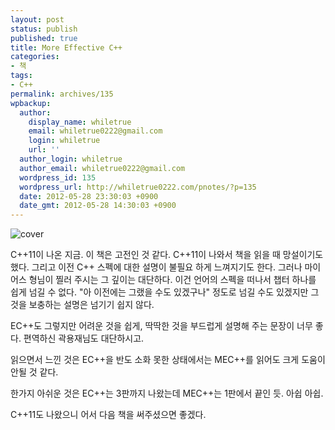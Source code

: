 ```yaml
---
layout: post
status: publish
published: true
title: More Effective C++
categories:
- 책
tags:
- C++
permalink: archives/135
wpbackup:
  author:
    display_name: whiletrue
    email: whiletrue0222@gmail.com
    login: whiletrue
    url: ''
  author_login: whiletrue
  author_email: whiletrue0222@gmail.com
  wordpress_id: 135
  wordpress_url: http://whiletrue0222.com/pnotes/?p=135
  date: 2012-05-28 23:30:03 +0900
  date_gmt: 2012-05-28 14:30:03 +0900
---
```


![cover](http://image.yes24.com/goods/2754258/L)

C++11이 나온 지금. 이 책은 고전인 것 같다. C++11이 나와서 책을 읽을 때 망설이기도 했다.
그리고 이전 C++ 스펙에 대한 설명이 불필요 하게 느껴지기도 한다.
그러나 마이어스 형님이 찔러 주시는 그 깊이는 대단하다.
이건 언어의 스펙을 떠나서 챕터 하나를 쉽게 넘길 수 없다.
"아 이전에는 그랬을 수도 있겠구나" 정도로 넘길 수도 있겠지만 그 것을 보충하는 설명은 넘기기 쉽지 않다.

EC++도 그렇지만 어려운 것을 쉽게, 딱딱한 것을 부드럽게 설명해 주는 문장이 너무 좋다. 편역하신 곽용재님도 대단하시고.

읽으면서 느낀 것은 EC++을 반도 소화 못한 상태에서는 MEC++를 읽어도  크게 도움이 안될 것 같다.

한가지 아쉬운 것은 EC++는 3판까지 나왔는데 MEC++는 1판에서 끝인 듯. 아쉽 아쉽.

C++11도 나왔으니 어서 다음 책을 써주셨으면 좋겠다.
